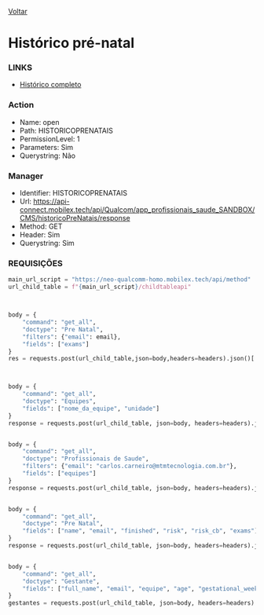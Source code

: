 [Voltar](../../wikipedia.md)
# Histórico pré-natal
### LINKS
- [Histórico completo](./historicoexame.md)

### Action
- Name: open
- Path: HISTORICOPRENATAIS
- PermissionLevel: 1
- Parameters: Sim
- Querystring: Não
 
### Manager
- Identifier: HISTORICOPRENATAIS
- Url: https://api-connect.mobilex.tech/api/Qualcom/app_profissionais_saude_SANDBOX/CMS/historicoPreNatais/response
- Method: GET
- Header: Sim
- Querystring: Sim

### REQUISIÇÕES
~~~ python
main_url_script = "https://neo-qualcomm-homo.mobilex.tech/api/method"
url_child_table = f"{main_url_script}/childtableapi"



body = {
    "command": "get_all",
    "doctype": "Pre Natal",
    "filters": {"email": email},
    "fields": ["exams"]
}
res = requests.post(url_child_table,json=body,headers=headers).json()['msg']



body = {
    "command": "get_all",
    "doctype": "Equipes",
    "fields": ["nome_da_equipe", "unidade"]
}
response = requests.post(url_child_table, json=body, headers=headers).json()["msg"]


body = {
    "command": "get_all",
    "doctype": "Profissionais de Saude",
    "filters": {"email": "carlos.carneiro@mtmtecnologia.com.br"},
    "fields": ["equipes"]
}
response = requests.post(url_child_table, json=body, headers=headers).json()["msg"]


body = {
    "command": "get_all",
    "doctype": "Pre Natal",
    "fields": ["name", "email", "finished", "risk", "risk_cb", "exams"]
}
response = requests.post(url_child_table, json=body, headers=headers).json()["msg"]


body = {
    "command": "get_all",
    "doctype": "Gestante",
    "fields": ["full_name", "email", "equipe", "age", "gestational_weeks"]
}
gestantes = requests.post(url_child_table, json=body, headers=headers).json()["msg"]
~~~